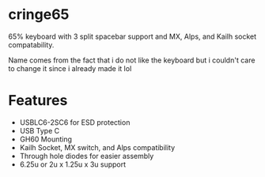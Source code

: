 # cringe65
65% keyboard with 3 split spacebar support and MX, Alps, and Kailh socket compatability.

Name comes from the fact that i do not like the keyboard but i couldn't care to change it since i already made it lol

# Features
- USBLC6-2SC6 for ESD protection
- USB Type C
- GH60 Mounting
- Kailh Socket, MX switch, and Alps compatibility  
- Through hole diodes for easier assembly
- 6.25u or 2u x 1.25u x 3u support
